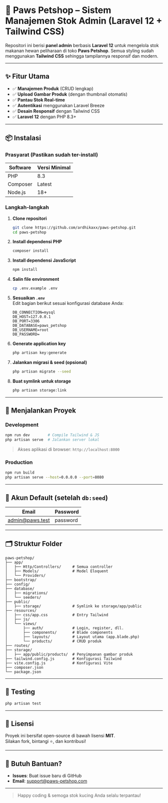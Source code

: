 # 🐾 Paws Petshop – Sistem Manajemen Stok Admin (Laravel 12 + Tailwind CSS)

Repositori ini berisi **panel admin** berbasis **Laravel 12** untuk mengelola stok makanan hewan peliharaan di toko **Paws Petshop**. Semua styling sudah menggunakan **Tailwind CSS** sehingga tampilannya responsif dan modern.

---

## ✨ Fitur Utama

- ✅ **Manajemen Produk** (CRUD lengkap)  
- ✅ **Upload Gambar Produk** (dengan thumbnail otomatis)  
- ✅ **Pantau Stok Real-time**  
- ✅ **Autentikasi** menggunakan Laravel Breeze  
- ✅ **Desain Responsif** dengan Tailwind CSS  
- ✅ **Laravel 12** dengan PHP 8.3+

---

## 📦 Instalasi

### Prasyarat (Pastikan sudah ter-install)

| Software | Versi Minimal |
|----------|---------------|
| PHP      | 8.3           |
| Composer | Latest        |
| Node.js  | 18+           |

### Langkah-langkah

1. **Clone repositori**
   ```bash
   git clone https://github.com/ardhikaxx/paws-petshop.git
   cd paws-petshop
   ```

2. **Install dependensi PHP**
   ```bash
   composer install
   ```

3. **Install dependensi JavaScript**
   ```bash
   npm install
   ```

4. **Salin file environment**
   ```bash
   cp .env.example .env
   ```

5. **Sesuaikan `.env`**  
   Edit bagian berikut sesuai konfigurasi database Anda:
   ```
   DB_CONNECTION=mysql
   DB_HOST=127.0.0.1
   DB_PORT=3306
   DB_DATABASE=paws_petshop
   DB_USERNAME=root
   DB_PASSWORD=
   ```

6. **Generate application key**
   ```bash
   php artisan key:generate
   ```

7. **Jalankan migrasi & seed (opsional)**
   ```bash
   php artisan migrate --seed
   ```

8. **Buat symlink untuk storage**
   ```bash
   php artisan storage:link
   ```

---

## 🚀 Menjalankan Proyek

### Development
```bash
npm run dev        # Compile Tailwind & JS
php artisan serve  # Jalankan server lokal
```
> Akses aplikasi di browser: `http://localhost:8000`

### Production
```bash
npm run build
php artisan serve --host=0.0.0.0 --port=8080
```

---

## 🔐 Akun Default (setelah `db:seed`)

| Email             | Password   |
|-------------------|------------|
| admin@paws.test   | password   |

---

## 🗂️ Struktur Folder

```text
paws-petshop/
├── app/
│   ├── Http/Controllers/     # Semua controller
│   ├── Models/               # Model Eloquent
│   └── Providers/
├── bootstrap/
├── config/
├── database/
│   ├── migrations/
│   └── seeders/
├── public/
│   ├── storage/              # Symlink ke storage/app/public
├── resources/
│   ├── css/app.css           # Entry Tailwind
│   ├── js/
│   └── views/
│       ├── auth/             # Login, register, dll.
│       ├── components/       # Blade components
│       ├── layouts/          # Layout utama (app.blade.php)
│       └── products/         # CRUD produk
├── routes/
├── storage/
│   ├── app/public/products/  # Penyimpanan gambar produk
├── tailwind.config.js        # Konfigurasi Tailwind
├── vite.config.js            # Konfigurasi Vite
├── composer.json
└── package.json
```

---

## 🧪 Testing

```bash
php artisan test
```

---

## 📝 Lisensi

Proyek ini bersifat open-source di bawah lisensi **MIT**.  
Silakan fork, bintangi ⭐, dan kontribusi!

---

## 💬 Butuh Bantuan?

- **Issues**: Buat issue baru di GitHub  
- **Email**: support@paws-petshop.com  

---

> Happy coding & semoga stok kucing Anda selalu terpantau!